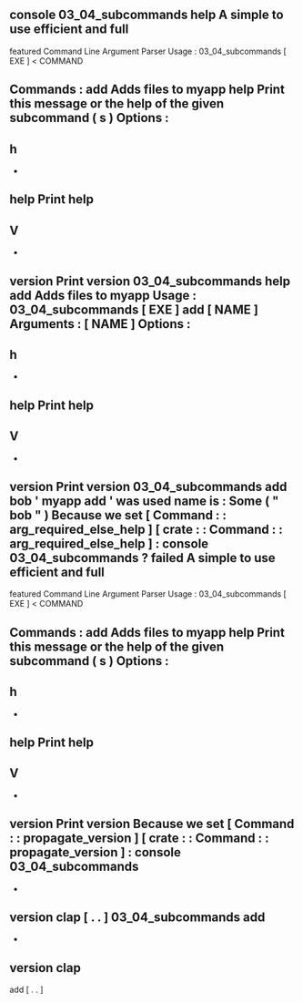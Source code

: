 console
03_04_subcommands
help
A
simple
to
use
efficient
and
full
-
featured
Command
Line
Argument
Parser
Usage
:
03_04_subcommands
[
EXE
]
<
COMMAND
>
Commands
:
add
Adds
files
to
myapp
help
Print
this
message
or
the
help
of
the
given
subcommand
(
s
)
Options
:
-
h
-
-
help
Print
help
-
V
-
-
version
Print
version
03_04_subcommands
help
add
Adds
files
to
myapp
Usage
:
03_04_subcommands
[
EXE
]
add
[
NAME
]
Arguments
:
[
NAME
]
Options
:
-
h
-
-
help
Print
help
-
V
-
-
version
Print
version
03_04_subcommands
add
bob
'
myapp
add
'
was
used
name
is
:
Some
(
"
bob
"
)
Because
we
set
[
Command
:
:
arg_required_else_help
]
[
crate
:
:
Command
:
:
arg_required_else_help
]
:
console
03_04_subcommands
?
failed
A
simple
to
use
efficient
and
full
-
featured
Command
Line
Argument
Parser
Usage
:
03_04_subcommands
[
EXE
]
<
COMMAND
>
Commands
:
add
Adds
files
to
myapp
help
Print
this
message
or
the
help
of
the
given
subcommand
(
s
)
Options
:
-
h
-
-
help
Print
help
-
V
-
-
version
Print
version
Because
we
set
[
Command
:
:
propagate_version
]
[
crate
:
:
Command
:
:
propagate_version
]
:
console
03_04_subcommands
-
-
version
clap
[
.
.
]
03_04_subcommands
add
-
-
version
clap
-
add
[
.
.
]
